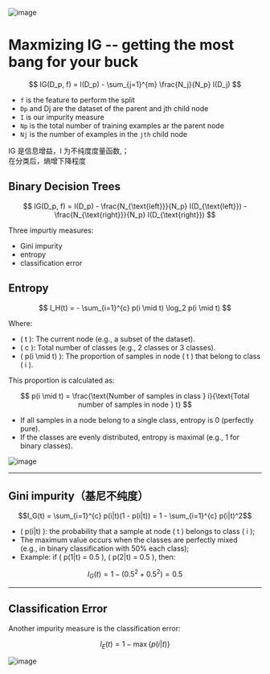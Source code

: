 ![image](https://github.com/user-attachments/assets/e341fb6a-08a8-47d5-9791-471206ab8cb2)

# Maxmizing IG -- getting the most bang for your buck 


$$
IG(D_p, f) = I(D_p) - \sum_{j=1}^{m} \frac{N_j}{N_p} I(D_j)
$$

* `f` is the feature to perform the split
* `Dp` and Dj are the dataset of the parent and jth child node
* `I` is our impurity measure
* `Np` is the total number of training examples ar the parent node
* `Nj` is the number of examples in the `jth` child node
  
IG 是信息增益，I 为不纯度度量函数,； <br>
在分类后，熵增下降程度 <br>

## Binary Decision Trees 

$$
IG(D_p, f) = I(D_p) - \frac{N_{\text{left}}}{N_p} I(D_{\text{left}}) - \frac{N_{\text{right}}}{N_p} I(D_{\text{right}})
$$

Three impurtiy measures: 
* Gini impurity
* entropy
* classification error 


## Entropy
  

$$
I_H(t) = - \sum_{i=1}^{c} p(i \mid t) \log_2 p(i \mid t)
$$

Where:

- \( t \): The current node (e.g., a subset of the dataset).
- \( c \): Total number of classes (e.g., 2 classes or 3 classes).
- \( p(i \mid t) \): The proportion of samples in node \( t \) that belong to class \( i \).

This proportion is calculated as:

$$
p(i \mid t) = \frac{\text{Number of samples in class } i}{\text{Total number of samples in node } t}
$$

- If all samples in a node belong to a single class, entropy is 0 (perfectly pure).
- If the classes are evenly distributed, entropy is maximal (e.g., 1 for binary classes).

![image](https://github.com/user-attachments/assets/7522e984-940d-4d4f-a75c-3681a403699f)

---

## Gini impurity（基尼不纯度）



```math
I_G(t) = \sum_{i=1}^{c} p(i|t)(1 - p(i|t)) = 1 - \sum_{i=1}^{c} p(i|t)^2
```

- \( p(i|t) \): the probability that a sample at node \( t \) belongs to class \( i \);
- The maximum value occurs when the classes are perfectly mixed  
  (e.g., in binary classification with 50% each class);
- Example: if \( p(1|t) = 0.5 \), \( p(2|t) = 0.5 \), then:

```math
I_G(t) = 1 - (0.5^2 + 0.5^2) = 0.5
```

---

## Classification Error 

Another impurity measure is the classification error:

$$
I_E(t) = 1 - \max\{p(i|t)\}
$$

![image](https://github.com/user-attachments/assets/f405a30a-bc00-4ae1-bd7a-5f125e2aeee5)


